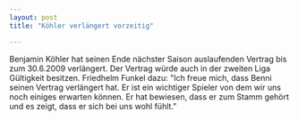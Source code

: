 ```yaml
---
layout: post
title: "Köhler verlängert vorzeitig"

---
```


Benjamin Köhler hat seinen Ende nächster Saison auslaufenden Vertrag bis zum 30.6.2009 verlängert. Der Vertrag würde auch in der zweiten Liga Gültigkeit besitzen. Friedhelm Funkel dazu: "Ich freue mich, dass Benni seinen Vertrag verlängert hat. Er ist ein wichtiger Spieler von dem wir uns noch einiges erwarten können. Er hat bewiesen, dass er zum Stamm gehört und es zeigt, dass er sich bei uns wohl fühlt."



